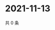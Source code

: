 # 2021-11-13

共 0 条

<!-- BEGIN WEIBO -->
<!-- 最后更新时间 Sat Nov 13 2021 16:16:18 GMT+0800 (China Standard Time) -->

<!-- END WEIBO -->
